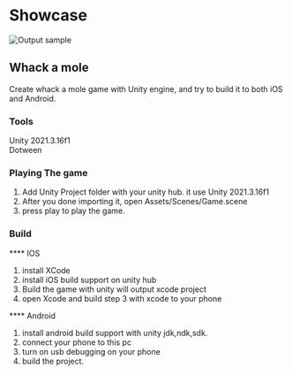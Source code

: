 # Showcase
![Output sample](Assets/Showcase/WhackMoleKids.gif)

## Whack a mole
Create whack a mole game with Unity engine, and try to build it to both iOS and Android.

### Tools
Unity 2021.3.16f1<br>
Dotween

### Playing The game
1. Add Unity Project folder with your unity hub. it use Unity 2021.3.16f1
2. After you done importing it, open Assets/Scenes/Game.scene
3. press play to play the game.

### Build
**** IOS 
1. install XCode
2. install iOS build support on unity hub
3. Build the game with unity will output xcode project
4. open Xcode and build step 3 with xcode to your phone

**** Android
1. install android build support with unity jdk,ndk,sdk.
2. connect your phone to this pc
3. turn on usb debugging on your phone
4. build the project.
